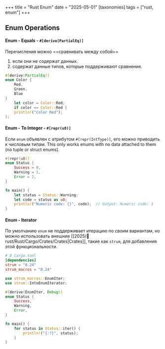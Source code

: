 +++
title = "Rust Enum"
date = "2025-05-01"
[taxonomies]
tags = ["rust, enum"]
+++

## Enum Operations

#### Enum - Equals - `#[derive(PartialEq)] `
Перечисления можно ==сравнивать между собой==
1. если они не содержат данных.
2. содержат данные типов, которые поддерживают сравнение.
``` rust
#[derive(PartialEq)] 
enum Color { 
	Red, 
	Green, 
	Blue 
}
	let color = Color::Red; 
	if color == Color::Red { 
	println!("Color Red"); 
};
```


#### Enum - To Integer - `#[repr(u8)]`
Если `enum` объявлен с атрибутом `#[repr(IntType)]`, его можно приводить к числовым типам.
This only works enums with no data attached to them (no tuple or struct enums).
``` rust
#[repr(u8)]
enum Status {
    Success = 0,
    Warning = 1,
    Error = 2,
}

fn main() {
    let status = Status::Warning;
    let code = status as u8;
    println!("Numeric code: {}", code);  // Output: Numeric code: 1
}
```


#### Enum - Iterator
По умолчанию `enum` не поддерживает итерацию по своим вариантам, но можно использовать внешние [[2025/🦀 rust/Rust/Cargo/Crates/Crates|Crates]], такие как `strum`, для добавления этой функциональности.

``` toml
# В Cargo.toml
[dependencies]
strum = "0.24"
strum_macros = "0.24"
```

``` rust
use strum_macros::EnumIter;
use strum::IntoEnumIterator;

#[derive(EnumIter, Debug)]
enum Status {
    Success,
    Warning,
    Error,
}

fn main() {
    for status in Status::iter() {
        println!("{:?}", status);
    }
}
```

